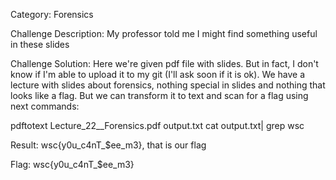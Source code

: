 Category: Forensics

Challenge Description: My professor told me I might find something useful in these slides

Challenge Solution: Here we're given pdf file with slides. But in fact, I don't know if I'm able to upload it to my git (I'll ask soon if it is ok). We have a lecture with slides about forensics, nothing special in slides and nothing that looks like a flag. But we can transform it to text and scan for a flag using next commands:

pdftotext Lecture_22__Forensics.pdf output.txt
cat output.txt| grep wsc

Result: wsc{y0u_c4nT_$ee_m3}, that is our flag

Flag: wsc{y0u_c4nT_$ee_m3}
